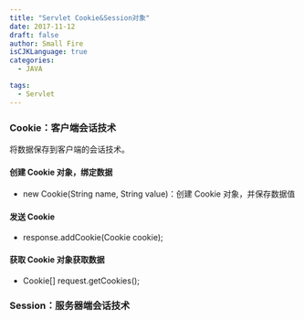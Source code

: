 ```yaml
---
title: "Servlet Cookie&Session对象"
date: 2017-11-12
draft: false
author: Small Fire
isCJKLanguage: true
categories: 
  - JAVA

tags: 
  - Servlet
---
```




### Cookie：客户端会话技术 

将数据保存到客户端的会话技术。

#### 创建 Cookie 对象，绑定数据

- new Cookie(String name, String value)：创建 Cookie 对象，并保存数据值

#### 发送 Cookie

- response.addCookie(Cookie cookie);

#### 获取 Cookie 对象获取数据

- Cookie[] request.getCookies();

### Session：服务器端会话技术